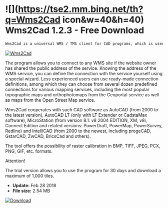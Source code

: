 # ![](https://tse2.mm.bing.net/th?q=Wms2Cad icon&w=40&h=40) Wms2Cad 1.2.3 - Free Download

```sh
Wms2Cad is a universal WMS / TMS client for CAD programs, which is used to display raster maps from these services directly on the CAD drawing.
```
[![Wms2Cad](https://gallery.dpcdn.pl/imgc/Tools/77299/g_-_420x350_1.5_-_x20170824111703_0.jpg)](https://softexe.net/win/business/other/wms2cad:pRfRa.html)

The program allows you to connect to any WMS site if the website owner has shared the public address of the service. Knowing the address of the WMS service, you can define the connection with the service yourself using a special wizard. Less experienced users can use ready-made connection definitions, among which they can choose from several dozen predefined connections for various mapping services, including the most popular topographic maps and orthophotomaps from the Geoportal service as well as maps from the Open Street Map service.
 
 Wms2Cad cooperates with such CAD software as AutoCAD (from 2000 to the latest version), AutoCAD LT (only with LT Extender or CadstaMax software), MicroStation (from version 8.1: v8 2004 EDITION, XM, v8i, Connect Edition and related versions: PowerDraft, PowerMap, PowerSurvey, Redline) and IntelliCAD (from 2000 to the newest, including progeCAD, GstarCAD, ZwCAD, BricsCad and others).
 
 The tool offers the possibility of raster calibration in BMP, TIFF, JPEG, PCX, PNG, GIF, etc. formats.
 
 Attention!
 
 The trial version allows you to use the program for 30 days and download a maximum of 1,000 tiles.


- **Update:** Feb 28 2018
- **File size:** 2.54 MB

[![Download](https://cdn.softexe.net/static/img/download.png)](https://softexe.net/win/business/other/wms2cad:pRfRa.html)

